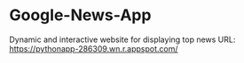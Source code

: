 # Google-News-App
Dynamic and interactive website for displaying top news
URL: https://pythonapp-286309.wn.r.appspot.com/
